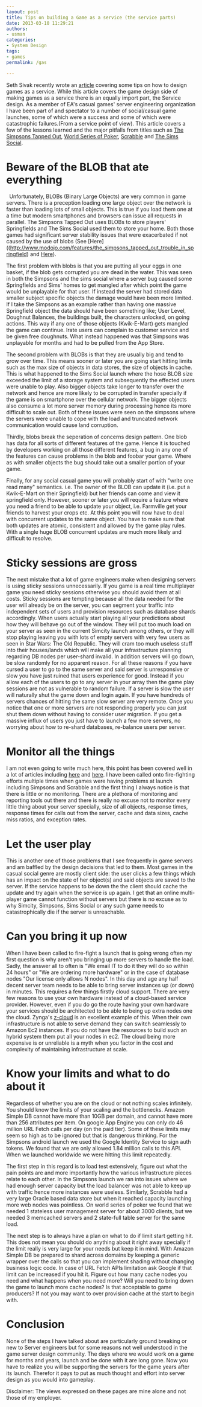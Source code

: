 ```yaml
--- 
layout: post
title: Tips on building a Game as a service (the service parts)
date: 2013-03-10 11:29:21
authors:
- usman
categories: 
- System Design
tags:
- games
permalink: /gas

---
```

Seth Sivak recently wrote an [article](http://www.gamasutra.com/blogs/SethSivak/20130305/187766/The_Future_of_Games_as_a_Service.php) covering some tips on how to design games as a service. While this article covers the game design side of making games as a service there is an equally import part, the Service design. As a member of EA's casual games' server engineering organization I have been part of and spectator to a number of social/casual game launches, some of which were a success and some of which were catastrophic failures.(From a service point of view). This article covers a few of the lessons learned and the major pitfalls from titles such as [The Simpsons Tapped Out](https://play.google.com/store/apps/details?id=com.ea.game.simpsons4_row&hl=en), [World Series of Poker](https://itunes.apple.com/us/app/world-series-of-poker/id458792705?mt=8), [Scrabble](https://itunes.apple.com/ca/app/scrabble/id284815117?mt=8) and [The Sims Social](https://www.facebook.com/TheSimsSocial).


# Beware of the BLOB that ate everything
&nbsp;
Unfortunately, BLOBs (Binary Large Objects) are very common in game servers. There is a preception loading one large object over the network is faster than loading lots of small objects. This is true if you load them one at a time but modern smartphones and browsers can issue all requests in parallel.  The Simpsons Tapped Out uses BLOBs to store players' Springfields and  The Sims Social used them to store your home. Both those games had significant server stability issues that were exacerbated if not caused by the use of blobs (See [Here]((http://www.modojo.com/features/the_simpsons_tapped_out_trouble_in_springfield) and [Here](http://blog.games.com/2011/08/09/the-sims-social-already-suffering-from-connection-problems/)). 

The first problem with blobs is that you are putting all your eggs in one basket, if the blob gets corrupted you are dead in the water. This was seen in both the Simpsons and the sims social where a server bug caused some Springfields and Sims' homes to get mangled after which point the game would be unplayable for that user. If instead the server had stored data smaller subject specific objects the damage would have been more limited. If I take the Simpsons as an example rather than having one massive Springfield object the data should have been something like; User Level, Doughnut Balances, the buildings built, the characters unlocked, on going actions. This way if any one of those objects (Kwik-E-Mart) gets mangled the game can continue. Irate users can complain to customer service and be given free doughnuts. What instead happened was that Simpsons was unplayable for months and had to be pulled from the App Store.

The second problem with BLOBs is that they are usually big and tend to grow over time. This means sooner or later you are going start hitting limits such as the max size of objects in data stores, the size of objects in cache. This is what happened to the Sims Social launch where the hose BLOB size exceeded the limit of a storage system and subsequently the effected users were unable to play. Also bigger objects take longer to transfer over the network and hence are more likely to be corrupted in transfer specially if the game is on smartphone over the cellular network. The bigger objects also consume a lot more server memory during processing hence its more difficult to scale out. Both of these issues were seen on the simpsons where the servers were unable to cope with the load and truncated network communication would cause land corruption.  

Thirdly, blobs break the seperation of concerns design pattern. One blob has data for all sorts of different features of the game. Hence it is touched by developers working on all those different features, a bug in any one of the features can cause problems in the blob and foobar your game. Where as with smaller objects the bug should take out a smaller portion of your game. 

Finally, for any social casual game you will probably start of with "write one read many" semantics. i.e. The owner of the BLOB can update it (i.e. put a Kwik-E-Mart on their Springfield) but her friends can come and view it springfield only. However, sooner or later you will require a feature where you need a friend to be able to update your object, i.e. Farmville get your friends to harvest your crops etc. At this point you will now have to deal with concurrent updates to the same object. You have to make sure that both updates are atomic, consistent and allowed by the game play rules. With a single huge BLOB concurrent updates are much more likely and difficult to resolve. 



# Sticky sessions are gross

The next mistake that a lot of game engineers make when designing servers is using sticky sessions unnecessarily. If you game is a real time multiplayer game you need sticky sessions otherwise you should avoid them at all costs. Sticky sessions are tempting because all the data needed for the user will already be on the server, you can segment your traffic into independent sets of users and provision resources such as database shards accordingly. When users actually start playing all your predictions about how they will behave go out of the window. They will put too much load on your server as seen in the current Simcity launch among others, or they will stop playing leaving you with lots of empty servers with very few users as seen in Star Wars: The Old Republic. They will cram too much useless stuff into their houses/lands which will make all your infrastructure planning regarding DB nodes per user-shard invalid. In addition servers will go down, be slow randomly for no apparent reason. For all these reasons if you have cursed a user to go to the same server and said server is unresponsive or slow you have just ruined that users experience for good. Instead if you allow each of the users to go to any server in your array then the game play sessions are not as vulnerable to random failure. If a server is slow the user will naturally shut the game down and login again. If you have hundreds of servers chances of hitting the same slow server are very remote. Once you notice that one or more servers are not responding properly you can just shut them down without having to consider user migration. If you get a massive influx of users you just have to launch a few more servers, no worrying about how to re-shard databases, re-balance users per server. 

# Monitor all the things 

I am not even going to write much here, this point has been covered well in a lot of articles including [here](http://codeascraft.etsy.com/2011/02/15/measure-anything-measure-everything/) and [here](http://www.youtube.com/watch?v=czes-oa0yik). I have been called onto fire-fighting efforts multiple times when games were having problems at launch including Simpsons and Scrabble and the first thing I always notice is that there is little or no monitoring. There are a plethora of monitoring and reporting tools out there and there is really no excuse not to monitor every little thing about your server specially, size of all objects, response times, response times for calls out from the server, cache and data sizes, cache miss ratios, and exception rates. 


# Let the user play


This is another one of those problems that I see frequently in game servers and am baffled by the design decisions that led to them. Most games in the casual social genre are mostly client side: the user clicks a few things which has an impact on the state of her object(s) and said objects are saved to the server. If the service happens to be down the the client should cache the update and try again when the service is up again. I get that an online multi-player game cannot function without servers but there is no excuse as to why Simcity, Simpsons, Sims Social or any such game needs to catastrophically die if the server is unreachable. 

# Can you bring it up now

When I have been called to fire-fight a launch that is going wrong often my first question is why aren't you bringing up more servers to handle the load. Sadly, the answer all to often is "We email IT to do it they will do so within 24 hours" or "We are ordering more hardware" or in the case of database nodes "Our license only allows N nodes". In this day and age any half decent server team needs to be able to bring server instances up (or down) in minutes. This requires a few things firstly cloud support. There are very few reasons to use your own hardware instead of a cloud-based service provider. However, even if you do go the route having your own hardware  your services should be architected to be able to being up extra nodes one the cloud. Zynga's [z-cloud](http://code.zynga.com/2012/02/the-evolution-of-zcloud/) is an excellent example of this.  When their own infrastructure is not able to serve demand they can switch seamlessly to Amazon Ec2 instances. If you do not have the resources to build such an hybrid system them put all your nodes in ec2. The cloud being more expensive is or unreliable is a myth when you factor in the cost and complexity of maintaining infrastructure at scale. 


# Know your limits and what to do about it

Regardless of whether you are on the cloud or not nothing scales infinitely. You should know the limits of your scaling and the bottlenecks. Amazon Simple DB cannot have more than 10GB per domain, and cannot have more than 256 attributes per item. On google App Engine you can only do 46 million URL Fetch calls per day (on the paid tier). Some of these limits may seem so high as to be ignored but that is dangerous thinking. For the Simpsons android launch we used the Google Identity Service to sign auth tokens. We found that we are only allowed 1.84 million calls to this API. When we launched worldwide we were hitting this limit repeatedly. 

The first step in this regard is to load test extensively, figure out what the pain points are and more importantly how the various infrastructure pieces relate to each other. In the Simpsons launch we ran into issues where we had enough server capacity but the load balancer was not able to keep up with traffic hence more instances were useless. Similarly, Scrabble had a very large Oracle based data store but when it reached capacity launching more web nodes was pointless. On world series of poker we found that we needed 1 stateless user management server for about 3000 clients, but we needed 3 memcached servers  and 2 state-full table server for the same load. 

The next step is to always have a plan on what to do if limit start getting hit. This does not mean you should do anything about it right away specially if the limit really is very large for your needs but keep it in mind. With Amazon Simple DB be prepared to shard across domains by keeping a generic wrapper over the calls so that you can implement shading without changing business logic code. In case of URL Fetch APIs limitation ask Google  if that limit can be increased if you hit it. Figure out how many cache nodes you need and what happens when you need more? Will you need to bring down the game to launch more cache nodes? Is that acceptable to game producers? If not you may want to over provision cache at the start to begin with. 


# Conclusion

None of the steps I have talked about are particularly ground breaking or new to Server engineers but for some reasons not well understood in the game server design community. The days where we would work on a game for months and years, launch and be done with it are long gone. Now you have to realize you will be supporting the servers for the game years after its launch. Therefor it pays to put as much thought and effort into server design as you would into gameplay. 

Disclaimer:
The views expressed on these pages are mine alone and not those of my employer.